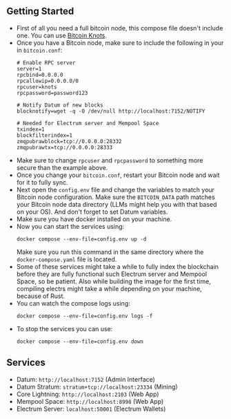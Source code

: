 ## Getting Started

- First of all you need a full bitcoin node, this compose file doesn't include
  one. You can use [Bitcoin Knots](https://bitcoinknots.org/).
- Once you have a Bitcoin node, make sure to include the following in your in
  `bitcoin.conf`:
  ```
  # Enable RPC server
  server=1
  rpcbind=0.0.0.0
  rpcallowip=0.0.0.0/0
  rpcuser=knots
  rpcpassword=password123

  # Notify Datum of new blocks
  blocknotify=wget -q -O /dev/null http://localhost:7152/NOTIFY

  # Needed for Electrum server and Mempool Space
  txindex=1
  blockfilterindex=1
  zmqpubrawblock=tcp://0.0.0.0:28332
  zmqpubrawtx=tcp://0.0.0.0:28333
  ```
- Make sure to change `rpcuser` and `rpcpassword` to something more secure than
  the example above.
- Once you change your `bitcoin.conf`, restart your Bitcoin node and wait for it
  to fully sync.
- Next open the `config.env` file and change the variables to match your Bitcoin
  node configuration. Make sure the `BITCOIN_DATA` path matches your Bitcoin
  node data directory (LLMs might help you with that based on your OS). And
  don't forget to set Datum variables.
- Make sure you have docker installed on your machine.
- Now you can start the services using:
  ```
  docker compose --env-file=config.env up -d
  ```
  Make sure you run this command in the same directory where the
  `docker-compose.yaml` file is located.
- Some of these services might take a while to fully index the blockchain before
  they are fully functional such Electrum server and Mempool Space, so be
  patient. Also while building the image for the first time, compiling electrs
  might take a while depending on your machine, because of Rust.
- You can watch the compose logs using:
  ```
  docker compose --env-file=config.env logs -f
  ```
- To stop the services you can use:
  ```
  docker compose --env-file=config.env down
  ```

## Services

- Datum: `http://localhost:7152` (Admin Interface)
- Datum Stratum: `stratum+tcp://localhost:23334` (Mining)
- Core Lightning: `http://localhost:2103` (Web App)
- Mempool Space: `http://localhost:8998` (Web App)
- Electrum Server: `localhost:50001` (Electrum Wallets)
